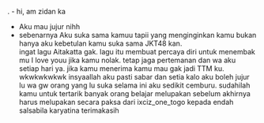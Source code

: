 .  - hi, am zidan ka
- Aku mau jujur nihh
- sebenarnya Aku suka sama kamuu
tapii yang menginginkan kamu bukan hanya aku
kebetulan kamu suka sama JKT48 kan.  
 ingat lagu Aitakatta gak. lagu itu membuat percaya diri untuk menembak mu 
I love youu
jika kamu nolak. tetap jaga pertemanan dan wa aku setiap hari ya.
jika kamu menerima kamu mau gak jadi TTM ku.
wkwkwkwkwk
insyaallah aku pasti sabar dan setia
kalo aku boleh jujur lu wa gw orang yang lu suka selama ini aku sedikit cemburu.
sudahilah kamu untuk tertarik banyak orang
belajar melupakan sebelum akhirnya harus melupakan secara paksa
dari ixciz_one_togo kepada endah salsabila karyatina
terimakasih

